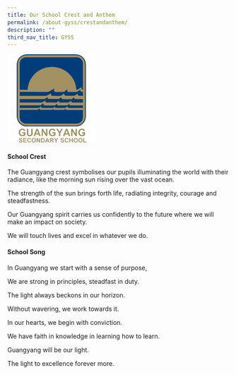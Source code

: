 ```yaml
---
title: Our School Crest and Anthem
permalink: /about-gyss/crestandanthem/
description: ""
third_nav_title: GYSS
---
```

<img src="/images/GYSSNEWLOGO.png" style="width:200px;">

#### School Crest

The Guangyang crest symbolises our pupils illuminating the world with their radiance, like the morning sun rising over the vast ocean.

The strength of the sun brings forth life, radiating integrity, courage and steadfastness.

Our Guangyang spirit carries us confidently to the future where we will make an impact on society.

We will touch lives and excel in whatever we do.

#### School Song

In Guangyang we start with a sense of purpose,

We are strong in principles, steadfast in duty.

The light always beckons in our horizon.

Without wavering, we work towards it.

In our hearts, we begin with conviction.

We have faith in knowledge in learning how to learn.

Guangyang will be our light.

The light to excellence forever more.